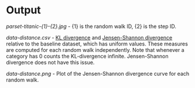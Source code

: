 # Output

*parset-titanic-{1}-{2}.jpg* - {1} is the random walk ID, {2} is the step ID.

*data-distance.csv* - [KL divergence](https://en.wikipedia.org/wiki/Kullback%E2%80%93Leibler_divergence) and [Jensen-Shannon divergence](https://en.wikipedia.org/wiki/Jensen%E2%80%93Shannon_divergence) relative to the baseline dataset, which has uniform values.
These measures are computed for each random walk independently. Note that whenever a category has 0 counts the KL-divergence
infinite. Jensen-Shannon divergence does not have this issue.

*data-distance.png* - Plot of the Jensen-Shannon divergence curve for each random walk.

